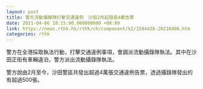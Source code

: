 ```yaml
---
layout: post
title: 警方流動攝錄隊打擊交通違例　沙田2月起發逾4萬告票
date: 2021-04-06 18:15:00.000000000 +08:00
link: https://news.rthk.hk/rthk/ch/component/k2/1584428-20210406.htm
categories: rthk
---
```


警方在全港採取執法行動，打擊交通違例事項，會調派流動攝錄隊執法。其中在沙田正街有車輛違泊，警方派出流動攝錄隊執法。

警方說由2月至今，沙田警區共發出超過4萬張交通違例告票，透過攝錄隊發出的有超過500張。
